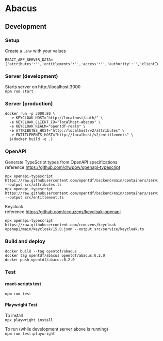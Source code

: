 # Abacus

## Development

### Setup

Create a `.env` with your values
```dotenv
REACT_APP_SERVER_DATA={'attributes':'','entitlements':'','access':'','authority':'','clientId':'','realm':''}
```

### Server (development)

Starts server on http://localhost:3000  
`npm run start`

### Server (production)

```shell
docker run -p 3000:80 \
  -e KEYCLOAK_HOST="http://localhost/auth/" \
  -e KEYCLOAK_CLIENT_ID="localhost-abacus" \
  -e KEYCLOAK_REALM="opentdf-realm" \
  -e ATTRIBUTES_HOST="http://localhost/v2/attributes" \
  -e ENTITLEMENTS_HOST="http://localhost/v2/entitlements" \
  $(docker build -q .)
```

### OpenAPI

Generate TypeScript types from OpenAPI specifications  
reference https://github.com/drwpow/openapi-typescript

```shell
npx openapi-typescript https://raw.githubusercontent.com/opentdf/backend/main/containers/service_attribute_authority/openapi.json --output src/attributes.ts
npx openapi-typescript https://raw.githubusercontent.com/opentdf/backend/main/containers/service_entitlement/openapi.json --output src/entitlement.ts
```

Keycloak  
reference https://github.com/ccouzens/keycloak-openapi

```shell
npx openapi-typescript https://raw.githubusercontent.com/ccouzens/keycloak-openapi/main/keycloak/15.0.json --output src/service/keycloak.ts
```

### Build and deploy

```shell
docker build --tag opentdf/abacus .
docker tag opentdf/abacus opentdf/abacus:0.2.0
docker push opentdf/abacus:0.2.0 
```

### Test

#### react-scripts test
`npm run test`

#### Playwright Test

To install  
`npx playwright install` 

To run (while development server above is running)  
`npm run test:playwright`
